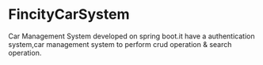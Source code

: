 # FincityCarSystem
Car Management System developed on spring boot.it have a authentication system,car management system to perform crud operation
& search operation.


